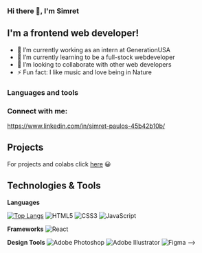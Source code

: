 ### Hi there 👋, I'm Simret 
## I'm a frontend web developer!
- 🔭 I’m currently working as an intern at GenerationUSA
- 🌱 I’m currently learning to be a full-stock webdeveloper
- 👯 I’m looking to collaborate with other web developers 
- ⚡ Fun fact: I like music and love being in Nature

### Languages and tools

### Connect with me:
https://www.linkedin.com/in/simret-paulos-45b42b10b/


## Projects
For projects and colabs click [here](https://github.com/simretB05/Projects) 😀

## Technologies & Tools 

**Languages** 

[![Top Langs](https://github-readme-stats.vercel.app/api/top-langs/?username=simretB05&layout=compact)](https://github.com/simretB05/github-readme-stats) 
<img alt="HTML5" src="https://img.shields.io/badge/html5-%23E34F26.svg?style=for-the-badge&logo=html5&logoColor=white"/> 
<img alt="CSS3" src="https://img.shields.io/badge/css3-%231572B6.svg?style=for-the-badge&logo=css3&logoColor=white"/> 
<img alt="JavaScript" src="https://img.shields.io/badge/javascript-%23323330.svg?style=for-the-badge&logo=javascript&logoColor=%23F7DF1E"/>




**Frameworks**
<img alt="React" src="https://img.shields.io/badge/react-%2320232a.svg?style=for-the-badge&logo=react&logoColor=%2361DAFB"/> 

**Design Tools**
<img alt="Adobe Photoshop" src="https://img.shields.io/badge/adobephotoshop-%2331A8FF.svg?style=for-the-badge&logo=adobephotoshop&logoColor=white"/> 
<img alt="Adobe Illustrator" src="https://img.shields.io/badge/adobeillustrator-%23FF9A00.svg?style=for-the-badge&logo=adobeillustrator&logoColor=white"/>
<img alt="Figma" src="https://img.shields.io/badge/figma-%23F24E1E.svg?style=for-the-badge&logo=figma&logoColor=white"/>
 -->
<!--
**simretB05/simretB05** is a ✨ _special_ ✨ repository because its `README.md` (this file) appears on your GitHub profile.




